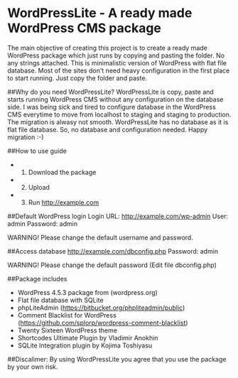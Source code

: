 # WordPressLite - A ready made WordPress CMS package
The main objective of creating this project is to create a ready made WordPress package which just runs by copying and pasting the folder. No any strings attached. This is minimalistic version of WordPress with flat file database. Most of the sites don't need heavy configuration in the first place to start running. Just copy the folder and paste. 

##Why do you need WordPressLite?
WordPressLite is copy, paste and starts running WordPress CMS without any configuration on the database side. I was being sick and tired to configure database in the WordPress CMS everytime to move from localhost to staging and staging to production. The migration is alwasy not smooth. WordPressLite has no database as it is flat file database. So, no database and configuration needed. Happy migration :-)

##How to use guide 
- 1. Download the package
- 2. Upload
- 3. Run http://example.com

##Default WordPress login
Login URL: http://example.com/wp-admin
User: admin
Password: admin

WARNING! Please change the default username and password.

##Access database
http://example.com/dbconfig.php
Password: admin

WARNING! Please change the default password (Edit file dbconfig.php)

##Package includes
- WordPress 4.5.3 package from (wordpress.org) 
- Flat file database with SQLite
- phpLiteAdmin (https://bitbucket.org/phpliteadmin/public)
- Comment Blacklist for WordPress (https://github.com/splorp/wordpress-comment-blacklist)
- Twenty Sixteen WordPress theme
- Shortcodes Ultimate Plugin by Vladimir Anokhin
- SQLite Integration plugin by Kojima Toshiyasu

##Discalimer: By using WordPressLite you agree that you use the package by your own risk.

